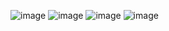 ![image](https://user-images.githubusercontent.com/79366792/185728575-c965d337-5bb3-4459-9156-c02685b20bec.png)
![image](https://user-images.githubusercontent.com/79366792/185728592-323d5fac-1e3c-4c59-966e-9cf637576434.png)
![image](https://user-images.githubusercontent.com/79366792/185728598-24f6bee8-f640-4076-af75-a6a9ea9e8abd.png)
![image](https://user-images.githubusercontent.com/79366792/185728603-87ed06c5-ab5c-4dcf-999c-45fda85e3bc4.png)
